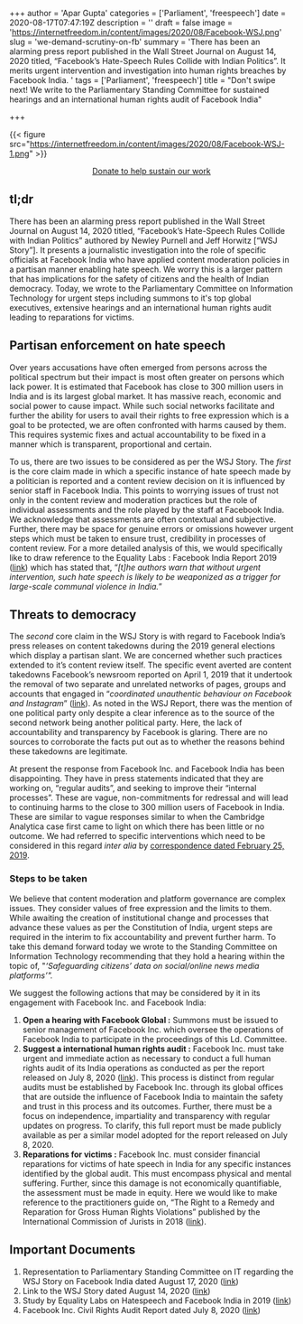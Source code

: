 +++
author = 'Apar Gupta'
categories = ['Parliament', 'freespeech']
date = 2020-08-17T07:47:19Z
description = ''
draft = false
image = 'https://internetfreedom.in/content/images/2020/08/Facebook-WSJ.png'
slug = 'we-demand-scrutiny-on-fb'
summary = 'There has been an alarming press report published in the Wall Street Journal on August 14, 2020 titled, “Facebook’s Hate-Speech Rules Collide with Indian Politics”. It merits urgent intervention and investigation into human rights breaches by Facebook India. '
tags = ['Parliament', 'freespeech']
title = "Don't swipe next! We write to the Parliamentary Standing Committee for sustained hearings and an international human rights audit of Facebook India"

+++


{{< figure src="https://internetfreedom.in/content/images/2020/08/Facebook-WSJ-1.png" >}}

<div style="text-align:center;">
    <a href="https://internetfreedom.in/donate/" class="button">Donate to help sustain our work</a>
</div>

## tl;dr

There has been an alarming press report published in the Wall Street Journal on August 14, 2020 titled, “Facebook’s Hate-Speech Rules Collide with Indian Politics” authored by Newley Purnell and Jeff Horwitz [“WSJ Story”]. It presents a journalistic investigation into the role of specific officials at Facebook India who have applied content moderation policies in a partisan manner enabling hate speech. We worry this is a larger pattern that has implications for the safety of citizens and the health of Indian democracy. Today, we wrote to the Parliamentary Committee on Information Technology for urgent steps including summons to it's top global executives, extensive hearings and an international human rights audit leading to reparations for victims.

## Partisan enforcement on hate speech

Over years accusations have often emerged from persons across the political spectrum but their impact is most often greater on persons which lack power. It is estimated that Facebook has close to 300 million users in India and is its largest global market. It has massive reach, economic and social power to cause impact. While such social networks facilitate and further the ability for users to avail their rights to free expression which is a goal to be protected, we are often confronted with harms caused by them. This requires systemic fixes and actual accountability to be fixed in a manner which is transparent, proportional and certain.

To us, there are two issues to be considered as per the WSJ Story. The _first_ is the core claim made in which a specific instance of hate speech made by a politician is reported and a content review decision on it is influenced by senior staff in Facebook India. This points to worrying issues of trust not only in the content review and moderation practices but the role of individual assessments and the role played by the staff at Facebook India. We acknowledge that assessments are often contextual and subjective. Further, there may be space for genuine errors or omissions however urgent steps which must be taken to ensure trust, credibility in processes of content review. For a more detailed analysis of this, we would specifically like to draw reference to the Equality Labs : Facebook India Report 2019 ([link](https://static1.squarespace.com/static/58347d04bebafbb1e66df84c/t/5d0074f67458550001c56af1/1560311033798/Facebook_India_Report_Equality_Labs.pdf)) which has stated that, “_[t]he authors warn that without urgent intervention, such hate speech is likely to be weaponized as a trigger for large-scale communal violence in India._”

## Threats to democracy

The _second_ core claim in the WSJ Story is with regard to Facebook India’s press releases on content takedowns during the 2019 general elections which display a partisan slant. We are concerned whether such practices extended to it’s content review itself. The specific event averted are content takedowns Facebook’s newsroom reported on April 1, 2019 that it undertook the removal of two separate and unrelated networks of pages, groups and accounts that engaged in “_coordinated unauthentic behaviour on Facebook and Instagram_” ([link](https://about.fb.com/news/2019/04/cib-and-spam-from-india-pakistan/)). As noted in the WSJ Report, there was the mention of one political party only despite a clear inference as to the source of the second network being another political party. Here, the lack of accountability and transparency by Facebook is glaring. There are no sources to corroborate the facts put out as to whether the reasons behind these takedowns are legitimate.

At present the response from Facebook Inc. and Facebook India has been disappointing. They have in press statements indicated that they are working on, “regular audits”, and seeking to improve their “internal processes”. These are vague, non-commitments for redressal and will lead to continuing harms to the close to 300 million users of Facebook in India. These are similar to vague responses similar to when the Cambridge Analytica case first came to light on which there has been little or no outcome. We had referred to specific interventions which need to be considered in this regard _inter alia_ by [correspondence dated February 25, 2019](https://internetfreedom.in/too-many-cooks/).

### Steps to be taken

We believe that content moderation and platform governance are complex issues. They consider values of free expression and the limits to them. While awaiting the creation of institutional change and processes that advance these values as per the Constitution of India, urgent steps are required in the interim to fix accountability and prevent further harm. To take this demand forward today we wrote to the Standing Committee on Information Technology recommending that they hold a hearing within the topic of, "_‘Safeguarding citizens’ data on social/online news media platforms’"._

We suggest the following actions that may be considered by it in its  engagement with Facebook Inc. and Facebook India:

1. **Open a hearing with Facebook Global :** Summons must be issued to senior management of Facebook Inc. which oversee the operations of Facebook India to participate in the proceedings of this Ld. Committee.
2. **Suggest a international human rights audit :** Facebook Inc. must take urgent and immediate action as necessary to conduct a full human rights audit of its India operations as conducted as per the report released on July 8, 2020 ([link](https://about.fb.com/wp-content/uploads/2020/07/Civil-Rights-Audit-Final-Report.pdf)). This process is distinct from regular audits must be established by Facebook Inc. through its global offices that are outside the influence of Facebook India to maintain the safety and trust in this process and its outcomes. Further, there must be a focus on independence, impartiality and transparency with regular updates on progress. To clarify, this full report must be made publicly available as per a similar model adopted for the report released on July 8, 2020.
3. **Reparations for victims :** Facebook Inc. must consider financial reparations for victims of hate speech in India for any specific instances identified by the global audit. This must encompass physical and mental suffering. Further, since this damage is not economically quantifiable, the assessment must be made in equity. Here we would like to make reference to the practitioners guide on, “The Right to a Remedy and Reparation for Gross Human Rights Violations” published by the International Commission of Jurists in 2018 ([link](https://www.icj.org/wp-content/uploads/2018/11/Universal-Right-to-a-Remedy-Publications-Reports-Practitioners-Guides-2018-ENG.pdf)).

## Important Documents

1. Representation to Parliamentary Standing Committee on IT regarding the WSJ Story on Facebook India dated August 17, 2020 ([link](https://drive.google.com/file/d/1xb10VWRZVKnEcUaQ90E11VbFmSJeR1qw/view?usp=sharing))
2. Link to the WSJ Story dated August 14, 2020 ([link](https://www.wsj.com/articles/facebook-hate-speech-india-politics-muslim-hindu-modi-zuckerberg-11597423346))
3. Study by Equality Labs on Hatespeech and Facebook India in 2019 ([link](https://static1.squarespace.com/static/58347d04bebafbb1e66df84c/t/5d0074f67458550001c56af1/1560311033798/Facebook_India_Report_Equality_Labs.pdf))
4. Facebook Inc. Civil Rights Audit Report dated July 8, 2020 ([link](https://about.fb.com/wp-content/uploads/2020/07/Civil-Rights-Audit-Final-Report.pdf))

